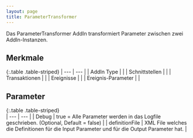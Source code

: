 ```yaml
---
layout: page
title: ParameterTransformer
---
```



Das ParameterTransformer AddIn transformiert Parameter zwischen zwei AddIn-Instanzen.

## Merkmale

{:.table .table-striped}
| --- | --- |
| AddIn Type |  |
| Schnittstellen |  |
| Transaktionen |  |
| Ereignisse |  |
| Ereignis-Parameter |  |


## Parameter

{:.table .table-striped}                
| --- | --- |
| Debug | true = Alle Parameter werden in das Logfile geschrieben. (Optional, Default = false) |
| definitionFile | XML File welches die Definitionen für die Input Parameter und für die Output Parameter hat. |



<!-- 
## Anwendungsbeispiele 

ToDo
-->

